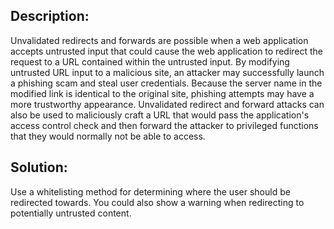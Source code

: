 ## Description:

Unvalidated redirects and forwards are possible when a web application accepts untrusted
input that could cause the web application to redirect the request to a URL contained
within the untrusted input. By modifying untrusted URL input to a malicious site, an attacker
may successfully launch a phishing scam and steal user credentials. Because the server
name in the modified link is identical to the original site, phishing attempts may have
a more trustworthy appearance. Unvalidated redirect and forward attacks can also be used
to maliciously craft a URL that would pass the application's access control check and
then forward the attacker to privileged functions that they would normally not be able
to access.

## Solution:

Use a whitelisting method for determining where the user should be redirected towards.
You could also show a warning when redirecting to potentially untrusted content.
